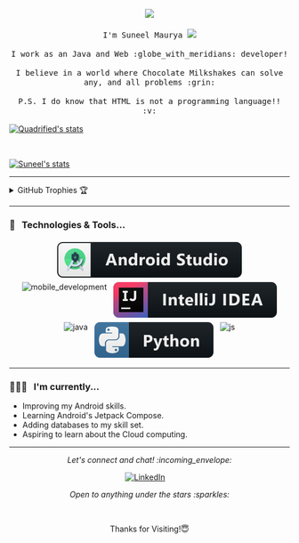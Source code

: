 <!-- The Hello World gif -->

<p align="center">
  <img src="https://media.giphy.com/media/MeJgB3yMMwIaHmKD4z/giphy.gif" width="170px">
  <br><br>
  
  <!-- The Opening Phrases -->
  
  <samp>
    I'm Suneel Maurya <img src="https://raw.githubusercontent.com/Quadrified/Quadrified/master/assets/wave.gif" width="30px" />
    <br><br>
    I work as an Java and Web :globe_with_meridians: developer!
    <br><br>
    I believe in a world where Chocolate Milkshakes can solve any, and all problems :grin:
    <br><br>
    P.S. I do know that HTML is not a programming language!! :v:
  </samp>
</p>

<!-- GitHub Statistics -->

<a href="https://github.com/suneelkm/suneelkm">
  <img align="center" src="https://github-readme-stats.anuraghazra1.vercel.app/api/top-langs/?username=suneelkm&layout=compact&theme=tokyonight" alt="Quadrified's stats" />
</a>

<br> <p>                                                                                </p>

<a href="https://github.com/suneelkm/suneelkm">
  <img align="center" src="https://github-readme-stats.anuraghazra1.vercel.app/api?username=suneelkm&show_icons=true&include_all_commits=true&theme=tokyonight" alt="Suneel's stats" /> 
</a>

*************

<!-- GitHub Trophies -->

<details align="left">
  <summary>GitHub Trophies 🏆</summary>
  <br>
<p align="center">
  <a href="https://github.com/suneelkm/suneelkm" target="_blank">
    <img src="https://github-profile-trophy.vercel.app/?username=suneelkm&theme=gruvbox&row=1&column=3&margin-w=15&margin-h=15"/>
  </a>
</p>
</details>


************

### 🔧 &nbsp; Technologies & Tools...
<p align="center">

  <!-- For more icons like these follow : https://github.com/MikeCodesDotNET/ColoredBadges -->

   <img src="https://github.com/MikeCodesDotNET/ColoredBadges/blob/master/svg/dev/tools/android_studio_colour.svg" alt="android_studio" style="vertical-align:top; margin:4px">
    <img src="https://github.com/Quadrified/Quadrified/blob/master/assets/svg/dev/misc/mobile.svg" alt="mobile_development" style="vertical-align:top; margin:4px">
    <img src="https://github.com/MikeCodesDotNET/ColoredBadges/blob/master/svg/dev/tools/jetbrains_intellij.svg" alt="jetbrains_intellij" style="vertical-align:top; margin:4px">
    <img src="https://github.com/Quadrified/Quadrified/blob/master/assets/svg/dev/languages/java.svg" alt="java" style="vertical-align:top; margin:4px">
  <img src="https://github.com/MikeCodesDotNET/ColoredBadges/blob/master/svg/dev/languages/python.svg" alt="python" style="vertical-align:top; margin:4px">
  <img src="https://github.com/Quadrified/Quadrified/blob/master/assets/svg/dev/languages/js.svg" alt="js" style="vertical-align:top; margin:4px">
</p>

----

### 👨🏻‍💻 &nbsp; I'm currently...

  - Improving my Android skills.
  - Learning Android's Jetpack Compose.
  - Adding databases to my skill set.
  - Aspiring to learn about the Cloud computing.
  
----

<!-- Social Media Links -->

<p align="center"> 
  <i> Let's connect and chat! :incoming_envelope: </i>
</p>

<p align="center">
  <a href="https://www.linkedin.com/in/suneelkm"><img src="https://github.com/Quadrified/Quadrified/blob/master/assets/social_media_svgs/linkedin-round.svg" width="35px" alt="LinkedIn"></a> &nbsp; &nbsp;
</p>

<p align="center">
  <i> Open to anything under the stars :sparkles: </i>
</p>

<br>

<p align="center">
  Thanks for Visiting!😇
</p>

<!-- Repo Links:
https://github.com/kautukkundan/Awesome-Profile-README-templates
https://github.com/anuraghazra/github-readme-stats -->
<!---->
